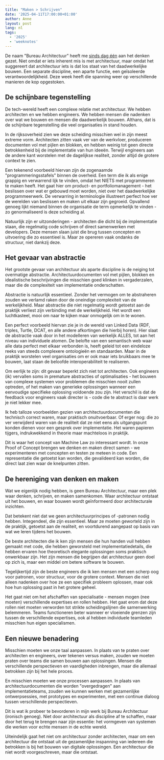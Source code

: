 ```yaml
---
title: "Maken > Schrijven"
date: '2025-04-11T17:00:00+01:00'
author: Anne
layout: post
lang: nl
tags:
  - '2025'
  - 'weeknotes'
---
```


De naam "Bureau Architectuur" heeft me [sinds dag één](/2025/01/16/starting-bureau-architecture.html) aan het
denken gezet. Niet omdat er iets inherent mis is met architectuur, maar omdat het suggereert dat architectuur iets is
dat los staat van het daadwerkelijke bouwen. Een separate discipline, een aparte functie, een geïsoleerde
verantwoordelijkheid. Deze week heeft die spanning weer op verschillende manieren de kop opgestoken.

## De schijnbare tegenstelling

De tech-wereld heeft een complexe relatie met architectuur. We hebben architecten en we hebben engineers. We hebben
mensen die nadenken over wat we bouwen en mensen die daadwerkelijk bouwen. Althans, dat is de schijnbare tegenstelling
die veel organisaties in stand houden.

In de rijksoverheid zien we deze scheiding misschien wel in zijn meest extreme vorm. Architecten zitten vaak ver van de
werkvloer, produceren documenten vol met pijlen en blokken, en hebben weinig tot geen directe betrokkenheid bij de
implementatie van hun ideeën. Terwijl engineers aan de andere kant worstelen met de dagelijkse realiteit, zonder altijd
de grotere context te zien.

Een tekenend voorbeeld hiervan zijn de zogenaamde "programmeringsstafels" binnen de overheid. Een term die ik als enige
grappig en verwarrend lijk te vinden, omdat het NIETS met programmeren te maken heeft. Het gaat hier om product- en
portfoliomanagement - het beslissen over wat er gebouwd moet worden, niet over het daadwerkelijke programmeerwerk. De
verwarring in terminologie illustreert perfect hoe ver de werelden van beslissen en maken uit elkaar zijn gegroeid.
Opvallend genoeg lijkt niemand binnen de organisatie de term opmerkelijk te vinden - zo genormaliseerd is deze scheiding
al.

Natuurlijk zijn er uitzonderingen - architecten die dicht bij de implementatie staan, die regelmatig code schrijven of
direct samenwerken met developers. Deze mensen slaan juist die brug tussen concepten en uitvoering die zo essentieel is.
Maar ze opereren vaak ondanks de structuur, niet dankzij deze.

## Het gevaar van abstractie

Het grootste gevaar van architectuur als aparte discipline is de neiging tot overmatige abstractie.
Architectuurdocumenten vol met pijlen, blokken en idealistische beschrijvingen die misschien goed klinken in
vergaderzalen, maar die de complexiteit van implementatie onderschatten.

Abstractie is natuurlijk essentieel. Zonder het vermogen om te abstraheren zouden we verlamd raken door de oneindige
complexiteit van de werkelijkheid. Maar abstractie die niet regelmatig wordt getoetst aan de praktijk verliest zijn
verbinding met de werkelijkheid. Het wordt een luchtkasteel, mooi om naar te kijken maar onmogelijk om in te wonen.

Een perfect voorbeeld hiervan zie je in de wereld van Linked Data (RDF, triples, Turtle, DCAT, en alle andere
afkortingen die hierbij horen). Hier slaat de abstractie vaak door in het modelleren van werkelijk ALLES, tot aan het
niveau van individuele atomen. De belofte van een semantisch web waar alle data perfect met elkaar verbonden is, heeft
geleid tot een eindeloze reeks van steeds complexere ontologieën en standaarden. Maar in de praktijk worstelen veel
organisaties om er ook maar iets bruikbaars mee te bouwen, laat staan de beloofde interoperabiliteit te realiseren.

Om eerlijk te zijn: dit gevaar beperkt zich niet tot architecten. Ook engineers (ik) vervallen soms in premature
abstracties
of optimalisaties - het bouwen van complexe systemen voor problemen die misschien nooit zullen optreden, of het maken
van generieke oplossingen wanneer een eenvoudige specifieke oplossing voldoende zou zijn. Het verschil is dat de
feedback voor engineers vaak directer is - code die te abstract is daar werk je niet lekker mee.

Ik heb talloze voorbeelden gezien van architectuurdocumenten die technisch correct waren, maar praktisch onuitvoerbaar.
Of erger nog: die zo ver verwijderd waren van de realiteit dat ze niet eens als uitgangspunt konden dienen voor een
gesprek over implementatie. Het waren papieren tijgers, indrukwekkend in theorie maar machteloos in praktijk.

Dit is waar het concept van Machine Law zo interessant wordt. In onze Proof of Concept brengen we denken en maken direct
samen - we experimenteren met concepten en testen ze meteen in code. Een representatie die getoetst kan worden, die
gevalideerd kan worden, die direct laat zien waar de knelpunten zitten.

## De hereniging van denken en maken

Wat we eigenlijk nodig hebben, is geen Bureau Architectuur, maar een plek waar denken, schrijven, en maken samenkomen.
Waar architectuur ontstaat uit het bouwen, en waar bouwen wordt geïnformeerd door architecturale inzichten.

Dat betekent niet dat we geen architectuurprincipes of -patronen nodig hebben. Integendeel, die zijn essentieel. Maar ze
moeten geworteld zijn in de praktijk, getoetst aan de realiteit, en voortdurend aangepast op basis van wat we leren
tijdens het bouwen.

De beste architecten die ik ken zijn mensen die hun handen vuil hebben gemaakt met code, die hebben geworsteld met
implementatiedetails, die hebben ervaren hoe theoretisch elegante oplossingen soms praktisch onwerkbaar zijn. Het zijn
mensen die begrijpen dat architectuur geen doel op zich is, maar een middel om betere software te bouwen.

Tegelijkertijd zijn de beste engineers die ik ken mensen met een scherp oog voor patronen, voor structuur, voor de
grotere context. Mensen die niet alleen nadenken over hoe ze een specifiek probleem oplossen, maar ook hoe hun oplossing
past in het grotere geheel.

Het gaat niet om het afschaffen van specialisatie - mensen mogen (nee moeten) verschillende expertises en rollen hebben.
Het gaat erom dat deze rollen niet moeten verworden tot strikte scheidingslijnen die samenwerking belemmeren. Teams
functioneren beter wanneer er vloeiende grenzen zijn tussen de verschillende expertises, ook al hebben individuele
teamleden misschien hun eigen specialismen.

## Een nieuwe benadering

Misschien moeten we onze taal aanpassen. In plaats van te praten over architecten en engineers, over tekenen versus
maken, zouden we moeten praten over teams die samen bouwen aan oplossingen. Mensen die verschillende
perspectieven en vaardigheden inbrengen, maar die allemaal betrokken zijn bij het hele proces.

En misschien moeten we onze processen aanpassen. In plaats van architectuurdocumenten die worden "overgedragen" aan
implementatieteams, zouden we kunnen werken met gezamenlijke ontwerpsessies, met prototypes en experimenten, met een
continue dialoog tussen verschillende perspectieven.

Dit is wat ik probeer te bevorderen in mijn werk bij Bureau Architectuur (ironisch genoeg). Niet door architectuur als
discipline af te schaffen, maar door het terug te brengen naar zijn essentie: het vormgeven van systemen die werken voor
echte mensen in de echte wereld.

Uiteindelijk gaat het niet om architectuur zonder architecten, maar om een architectuur die ontstaat uit de gezamenlijke
inspanning van iedereen die betrokken is bij het bouwen van digitale oplossingen. Een architectuur die niet wordt
voorgeschreven, maar die ontstaat.
